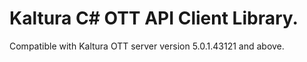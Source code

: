 # Kaltura C# OTT API Client Library.
Compatible with Kaltura OTT server version 5.0.1.43121 and above.
